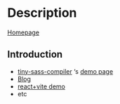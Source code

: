 # Description

[Homepage](https://wizardpisces.github.io/)

## Introduction
* [tiny-sass-compiler](https://github.com/wizardpisces/tiny-sass-compiler) ‘s  [demo page](https://wizardpisces.github.io/sass)
* [Blog](https://wizardpisces.github.io/blog/关于GPT)
* [react+vite demo](https://github.com/wizardpisces/vite-site/tree/master/sub-project)
* etc
